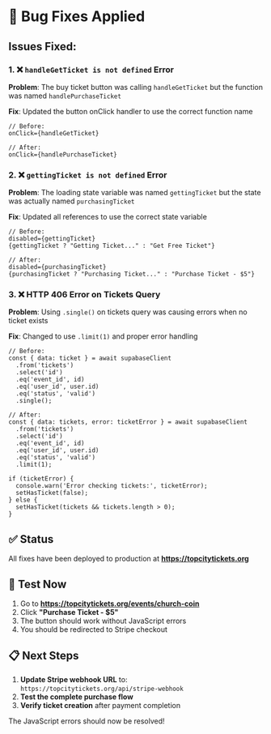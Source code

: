 # 🔧 Bug Fixes Applied

## Issues Fixed:

### 1. ❌ `handleGetTicket is not defined` Error
**Problem**: The buy ticket button was calling `handleGetTicket` but the function was named `handlePurchaseTicket`

**Fix**: Updated the button onClick handler to use the correct function name
```tsx
// Before:
onClick={handleGetTicket}

// After:
onClick={handlePurchaseTicket}
```

### 2. ❌ `gettingTicket is not defined` Error
**Problem**: The loading state variable was named `gettingTicket` but the state was actually named `purchasingTicket`

**Fix**: Updated all references to use the correct state variable
```tsx
// Before:
disabled={gettingTicket}
{gettingTicket ? "Getting Ticket..." : "Get Free Ticket"}

// After:
disabled={purchasingTicket}
{purchasingTicket ? "Purchasing Ticket..." : "Purchase Ticket - $5"}
```

### 3. ❌ HTTP 406 Error on Tickets Query
**Problem**: Using `.single()` on tickets query was causing errors when no ticket exists

**Fix**: Changed to use `.limit(1)` and proper error handling
```tsx
// Before:
const { data: ticket } = await supabaseClient
  .from('tickets')
  .select('id')
  .eq('event_id', id)
  .eq('user_id', user.id)
  .eq('status', 'valid')
  .single();

// After:
const { data: tickets, error: ticketError } = await supabaseClient
  .from('tickets')
  .select('id')
  .eq('event_id', id)
  .eq('user_id', user.id)
  .eq('status', 'valid')
  .limit(1);

if (ticketError) {
  console.warn('Error checking tickets:', ticketError);
  setHasTicket(false);
} else {
  setHasTicket(tickets && tickets.length > 0);
}
```

## ✅ Status
All fixes have been deployed to production at **https://topcitytickets.org**

## 🧪 Test Now
1. Go to **https://topcitytickets.org/events/church-coin**
2. Click **"Purchase Ticket - $5"**
3. The button should work without JavaScript errors
4. You should be redirected to Stripe checkout

## 📋 Next Steps
1. **Update Stripe webhook URL** to: `https://topcitytickets.org/api/stripe-webhook`
2. **Test the complete purchase flow**
3. **Verify ticket creation** after payment completion

The JavaScript errors should now be resolved!

